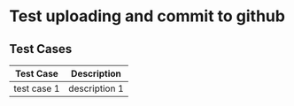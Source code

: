 # Test uploading and commit to github

## Test Cases

|Test Case|Description|
| ------ | ------ |
|test case 1 | description 1|
